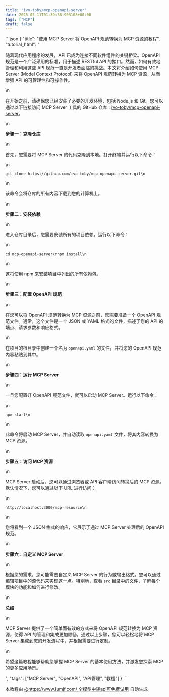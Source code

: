 ```yaml
---
title: "ivo-toby/mcp-openapi-server"
date: 2025-05-11T01:39:38.903108+00:00
tags: ["MCP"]
draft: false
---
```


<p>```json
{
  "title": "使用 MCP Server 将 OpenAPI 规范转换为 MCP 资源的教程",
  "tutorial_html": "<p>随着现代应用程序的发展，API 已成为连接不同软件组件的关键桥梁。OpenAPI 规范是一个广泛采用的标准，用于描述 RESTful API 的接口。然而，如何有效地管理和利用这些 API 规范一直是开发者面临的挑战。本文将介绍如何使用 MCP Server (Model Context Protocol) 来将 OpenAPI 规范转换为 MCP 资源，从而增强 API 的可管理性和可操作性。</p>\n<p>在开始之前，请确保您已经安装了必要的开发环境，包括 Node.js 和 Git。您可以通过以下链接访问 MCP Server 工具的 GitHub 仓库：<a href=\"https://github.com/ivo-toby/mcp-openapi-server\">ivo-toby/mcp-openapi-server</a>。</p>\n<p><strong>步骤一：克隆仓库</strong></p>\n<p>首先，您需要将 MCP Server 的代码克隆到本地。打开终端并运行以下命令：</p>\n<pre><code>git clone https://github.com/ivo-toby/mcp-openapi-server.git\n</code></pre>\n<p>该命令会将仓库的所有内容下载到您的计算机上。</p>\n<p><strong>步骤二：安装依赖</strong></p>\n<p>进入仓库目录后，您需要安装所有的项目依赖。运行以下命令：</p>\n<pre><code>cd mcp-openapi-server\nnpm install\n</code></pre>\n<p>这将使用 npm 来安装项目中列出的所有依赖包。</p>\n<p><strong>步骤三：配置 OpenAPI 规范</strong></p>\n<p>在您可以将 OpenAPI 规范转换为 MCP 资源之前，您需要准备一个 OpenAPI 规范文件。通常，这个文件是一个 JSON 或 YAML 格式的文件，描述了您的 API 的端点、请求参数和响应格式。</p>\n<p>在项目的根目录中创建一个名为 <code>openapi.yaml</code> 的文件，并将您的 OpenAPI 规范内容粘贴到其中。</p>\n<p><strong>步骤四：运行 MCP Server</strong></p>\n<p>一旦您配置好 OpenAPI 规范文件，就可以启动 MCP Server。运行以下命令：</p>\n<pre><code>npm start\n</code></pre>\n<p>此命令将启动 MCP Server，并自动读取 <code>openapi.yaml</code> 文件，将其内容转换为 MCP 资源。</p>\n<p><strong>步骤五：访问 MCP 资源</strong></p>\n<p>MCP Server 启动后，您可以通过浏览器或 API 客户端访问转换后的 MCP 资源。默认情况下，您可以通过以下 URL 进行访问：</p>\n<pre><code>http://localhost:3000/mcp-resource\n</code></pre>\n<p>您将看到一个 JSON 格式的响应，它展示了通过 MCP Server 处理后的 OpenAPI 规范。</p>\n<p><strong>步骤六：自定义 MCP Server</strong></p>\n<p>根据您的需求，您可能需要自定义 MCP Server 的行为或输出格式。您可以通过编辑项目中的源代码来实现这一点。特别地，查看 <code>src</code> 目录中的文件，了解每个模块的功能和如何进行修改。</p>\n<p><strong>总结</strong></p>\n<p>MCP Server 提供了一个简单而有效的方式来将 OpenAPI 规范转换为 MCP 资源，使得 API 的管理和集成更加顺畅。通过以上步骤，您可以轻松地将 MCP Server 集成到您的开发流程中，并根据需要进行定制。</p>\n<p>希望这篇教程能够帮助您掌握 MCP Server 的基本使用方法，并激发您探索 MCP 的更多应用场景。</p>",
  "tags": ["MCP Server", "OpenAPI", "API管理", "教程"]
}
```</p><p>本教程由 <a href="https://www.lumjf.com/" target="_blank">@https://www.lumjf.com/ 全模型中转api可免费试用</a> 自动生成。</p>
